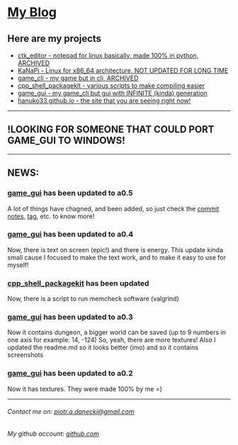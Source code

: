 # [My Blog](https://github.com/Hanuko33/hanuko33.github.io)

## Here are my projects
+ [ctk_editor - notepad for linux basically, made 100% in python, ARCHIVED](https://github.com/Hanuko33/ctk_editor) 
+ [KaNaPi - Linux for x86_64 architecture, NOT UPDATED FOR LONG TIME](https://github.com/jdanecki/kanapi64)
+ [game_cli - my game but in cli, ARCHIVED](https://github.com/Hanuko33/game_cli)
+ [cpp_shell_packagekit - various scripts to make compiling easier](https://github.com/Hanuko33/cpp_shell_packagekit)
+ [game_gui - my game_cli but gui with INFINITE (kinda) generation](https://github.com/Hanuko33/game_gui)
+ [hanuko33.github.io - the site that you are seeing right now!](https://github.com/Hanuko33/hanuko33.github.io)

---

## !LOOKING FOR SOMEONE THAT COULD PORT GAME_GUI TO WINDOWS!

---
## NEWS:

### [game_gui](https://github.com/Hanuko33/game_gui) has been updated to a0.5
A lot of things have chagned, and been added, so just check the [commit notes](https://github.com/Hanuko33/game_gui/commit/055d0c9c91a652e3b1ab095bbea0678a23f11cc1), [tag](https://github.com/Hanuko33/game_gui/releases/tag/a0.5), etc. to know more!

### [game_gui](https://github.com/Hanuko33/game_gui) has been updated to a0.4
Now, there is text on screen (epic!) and there is energy.
This update kinda small cause I focused to make the text work, and to make it easy to use for myself!

### [cpp_shell_packagekit](https://github.com/Hanuko33/cpp_shell_packagekit) has been updated
Now, there is a script to run memcheck software (valgrind)

### [game_gui](https://github.com/Hanuko33/game_gui) has been updated to a0.3
Now it contains dungeon, a bigger world can be saved (up to 9 numbers in one axis for example: 14, -124)
So, yeah, there are more textures!
Also I updated the readme.md so it looks better (imo) and so it contains screenshots

### [game_gui](https://github.com/Hanuko33/game_gui) has been updated to a0.2
Now it has textures. They were made 100% by me =)

---
###### Contact me on: piotr.a.danecki@gmail.com
###### My github account: [github.com](https://github.com/Hanuko33)
